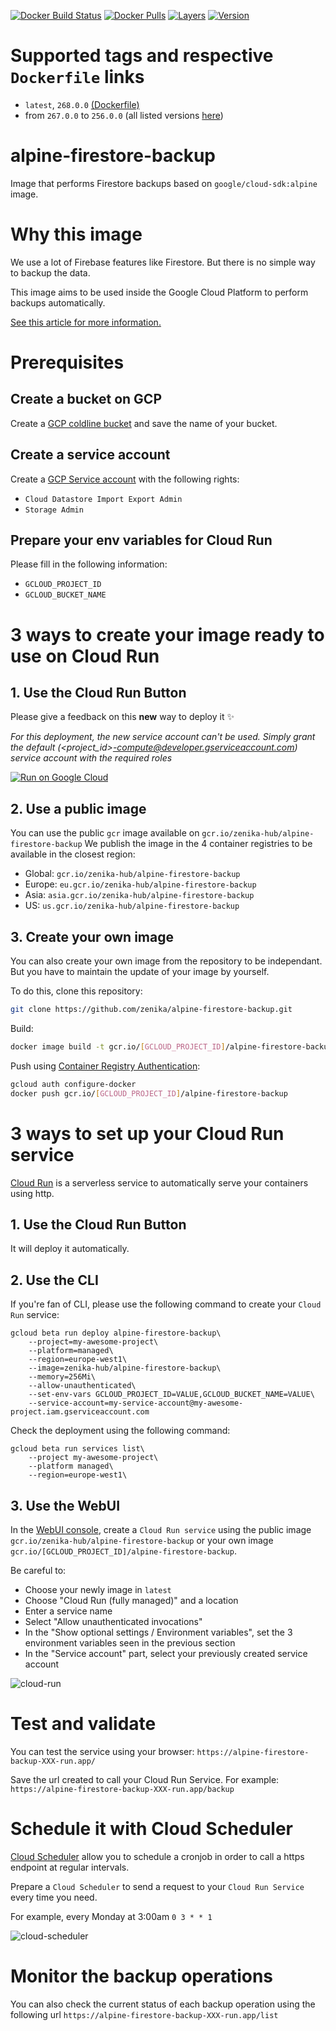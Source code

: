 [![Docker Build Status](https://img.shields.io/docker/cloud/build/zenika/alpine-firestore-backup.svg)](https://hub.docker.com/r/zenika/alpine-firestore-backup/) [![Docker Pulls](https://img.shields.io/docker/pulls/zenika/alpine-firestore-backup.svg)](https://hub.docker.com/r/zenika/alpine-firestore-backup/) [![Layers](https://images.microbadger.com/badges/image/zenika/alpine-firestore-backup.svg)](https://microbadger.com/images/zenika/alpine-firestore-backup) [![Version](https://images.microbadger.com/badges/version/zenika/alpine-firestore-backup.svg)](https://microbadger.com/images/zenika/alpine-firestore-backup)

# Supported tags and respective `Dockerfile` links

- `latest`, `268.0.0` [(Dockerfile)](https://github.com/Zenika/alpine-firestore-backup/blob/master/Dockerfile)
- from `267.0.0` to `256.0.0` (all listed versions [here](https://hub.docker.com/r/zenika/alpine-firestore-backup/tags))

# alpine-firestore-backup

Image that performs Firestore backups based on `google/cloud-sdk:alpine` image.

# Why this image

We use a lot of Firebase features like Firestore.
But there is no simple way to backup the data.

This image aims to be used inside the Google Cloud Platform to perform backups automatically.

[See this article for more information.](https://dev.to/zenika/how-to-backup-your-firestore-data-automatically-48em)

# Prerequisites

## Create a bucket on GCP

Create a [GCP coldline bucket](https://cloud.google.com/storage/docs/storage-classes) and save the name of your bucket.

## Create a service account

Create a [GCP Service account](https://cloud.google.com/iam/docs/creating-managing-service-accounts) with the following rights:

- `Cloud Datastore Import Export Admin`
- `Storage Admin`

## Prepare your env variables for Cloud Run

Please fill in the following information:

- `GCLOUD_PROJECT_ID`
- `GCLOUD_BUCKET_NAME`

# 3 ways to create your image ready to use on Cloud Run

## 1. Use the Cloud Run Button

Please give a feedback on this **new** way to deploy it ✨

*For this deployment, the new service account can't be used. Simply grant the default (<project_id>-compute@developer.gserviceaccount.com) service account with the required roles*

[![Run on Google Cloud](https://storage.googleapis.com/cloudrun/button.svg)](https://console.cloud.google.com/cloudshell/editor?shellonly=true&cloudshell_image=gcr.io/cloudrun/button&cloudshell_git_repo=https://github.com/Zenika/alpine-firestore-backup)

## 2. Use a public image

You can use the public `gcr` image available on `gcr.io/zenika-hub/alpine-firestore-backup`
We publish the image in the 4 container registries to be available in the closest region:

- Global: `gcr.io/zenika-hub/alpine-firestore-backup`
- Europe: `eu.gcr.io/zenika-hub/alpine-firestore-backup`
- Asia: `asia.gcr.io/zenika-hub/alpine-firestore-backup`
- US: `us.gcr.io/zenika-hub/alpine-firestore-backup`

## 3. Create your own image

You can also create your own image from the repository to be independant. But you have to maintain the update of your image by yourself.

To do this, clone this repository:

```sh
git clone https://github.com/zenika/alpine-firestore-backup.git
```

Build:

```sh
docker image build -t gcr.io/[GCLOUD_PROJECT_ID]/alpine-firestore-backup
```

Push using [Container Registry Authentication](https://cloud.google.com/container-registry/docs/advanced-authentication):

```sh
gcloud auth configure-docker
docker push gcr.io/[GCLOUD_PROJECT_ID]/alpine-firestore-backup
```

# 3 ways to set up your Cloud Run service

[Cloud Run](https://cloud.google.com/run/docs/deploying) is a serverless service to automatically serve your containers using http.

## 1. Use the Cloud Run Button

It will deploy it automatically.

## 2. Use the CLI

If you're fan of CLI, please use the following command to create your `Cloud Run` service:

```
gcloud beta run deploy alpine-firestore-backup\
    --project=my-awesome-project\
    --platform=managed\
    --region=europe-west1\
    --image=zenika-hub/alpine-firestore-backup\
    --memory=256Mi\
    --allow-unauthenticated\
    --set-env-vars GCLOUD_PROJECT_ID=VALUE,GCLOUD_BUCKET_NAME=VALUE\
    --service-account=my-service-account@my-awesome-project.iam.gserviceaccount.com
```

Check the deployment using the following command:

```
gcloud beta run services list\
    --project my-awesome-project\
    --platform managed\
    --region=europe-west1\
```

## 3. Use the WebUI

In the [WebUI console](http://console.cloud.google.com/run), create a `Cloud Run service` using the public image `gcr.io/zenika-hub/alpine-firestore-backup` or your own image `gcr.io/[GCLOUD_PROJECT_ID]/alpine-firestore-backup`.

Be careful to:

- Choose your newly image in `latest`
- Choose "Cloud Run (fully managed)" and a location
- Enter a service name
- Select "Allow unauthenticated invocations"
- In the "Show optional settings / Environment variables", set the 3 environment variables seen in the previous section
- In the "Service account" part, select your previously created service account

![cloud-run](https://user-images.githubusercontent.com/525974/62141405-ce9e0800-b2ec-11e9-8763-45efddb4c55d.png)

# Test and validate

You can test the service using your browser: `https://alpine-firestore-backup-XXX-run.app/`

Save the url created to call your Cloud Run Service.
For example: `https://alpine-firestore-backup-XXX-run.app/backup`

# Schedule it with Cloud Scheduler

[Cloud Scheduler](https://cloud.google.com/scheduler/docs/) allow you to schedule a cronjob in order to call a https endpoint at regular intervals.

Prepare a `Cloud Scheduler` to send a request to your `Cloud Run Service` every time you need.

For example, every Monday at 3:00am `0 3 * * 1`

![cloud-scheduler](https://user-images.githubusercontent.com/525974/62141536-02792d80-b2ed-11e9-80fe-b81466cb862d.png)

# Monitor the backup operations

You can also check the current status of each backup operation using the following url `https://alpine-firestore-backup-XXX-run.app/list`
